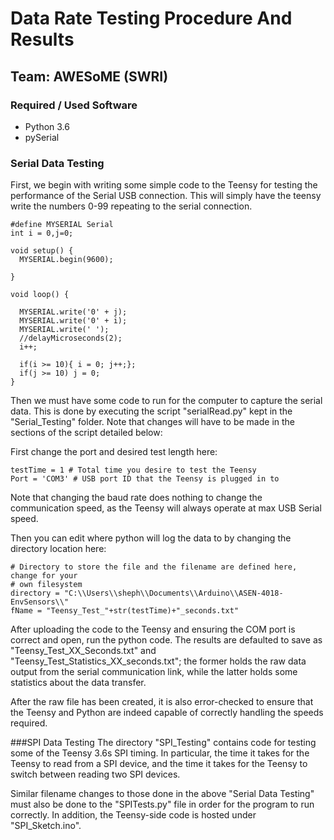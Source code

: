 # Data Rate Testing Procedure And Results
## Team: AWESoME (SWRI)

### Required / Used Software
* Python 3.6
* pySerial

### Serial Data Testing
First, we begin with writing some simple code to the Teensy for testing the
performance of the Serial USB connection.  This will simply have the teensy
write the numbers 0-99 repeating to the serial connection.
```
#define MYSERIAL Serial
int i = 0,j=0;

void setup() {
  MYSERIAL.begin(9600);

}

void loop() {

  MYSERIAL.write('0' + j);
  MYSERIAL.write('0' + i);
  MYSERIAL.write(' ');
  //delayMicroseconds(2);
  i++;

  if(i >= 10){ i = 0; j++;};
  if(j >= 10) j = 0;
}
```

Then we must have some code to run for the computer to capture the serial data.
This is done by executing the script "serialRead.py" kept in the
"Serial_Testing" folder.  Note that changes will have to be made in the sections
 of the script detailed below:

First change the port and desired test length here:
```
testTime = 1 # Total time you desire to test the Teensy
Port = 'COM3' # USB port ID that the Teensy is plugged in to
```
Note that changing the baud rate does nothing to change the communication speed,
as the Teensy will always operate at max USB Serial speed.

Then you can edit where python will log the data to by changing the directory
location here:
```
# Directory to store the file and the filename are defined here, change for your
# own filesystem
directory = "C:\\Users\\sheph\\Documents\\Arduino\\ASEN-4018-EnvSensors\\"
fName = "Teensy_Test_"+str(testTime)+"_seconds.txt"
```

After uploading the code to the Teensy and ensuring the COM port is correct and
open, run the python code.  The results are defaulted to save as
"Teensy_Test_XX_Seconds.txt" and "Teensy_Test_Statistics_XX_seconds.txt"; the
former holds the raw data output from the serial communication link, while the
latter holds some statistics about the data transfer.

After the raw file has been created, it is also error-checked to ensure that
the Teensy and Python are indeed capable of correctly handling the speeds
required.

###SPI Data Testing
The directory "SPI_Testing" contains code for testing some of the Teensy 3.6s
SPI timing.  In particular, the time it takes for the Teensy to read from a 
SPI device, and the time it takes for the Teensy to switch between reading 
two SPI devices.

Similar filename changes to those done in the above "Serial Data Testing" must
also be done to the "SPITests.py" file in order for the program to run correctly.
In addition, the Teensy-side code is hosted under "SPI_Sketch.ino".
